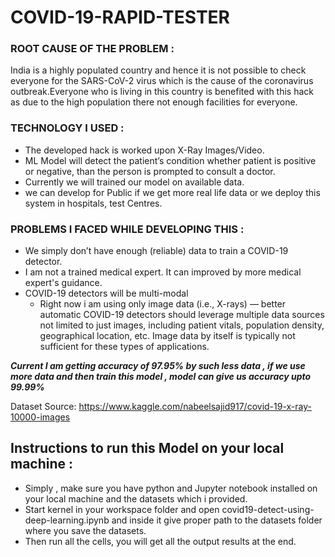 # COVID-19-RAPID-TESTER


### ROOT CAUSE OF THE PROBLEM :

India is a highly populated country and hence it is not possible to check everyone for the SARS-CoV-2 virus which is the cause of the coronavirus outbreak.Everyone who is living in this country is benefited with this hack as due to the high population there not enough facilities for everyone.


### TECHNOLOGY I USED :

* The developed hack is worked upon X-Ray Images/Video. 
* ML Model will detect the patient’s condition whether patient is positive or negative, than the person is prompted to consult a doctor. 
* Currently we will trained our model on available data. 
* we can develop for Public if we get more real life data or we deploy this system in hospitals, test Centres.

### PROBLEMS I FACED WHILE DEVELOPING THIS : 

* We simply don’t have enough (reliable) data to train a COVID-19 detector.
* I am not a trained medical expert. It can improved by more medical expert's guidance.
* COVID-19 detectors will be multi-modal 
  - Right now i am using only image data (i.e., X-rays) — better automatic    COVID-19 detectors should leverage multiple data sources  not limited to just images, including patient vitals, population density, geographical location, etc. Image data by itself is typically not sufficient for these types of applications.



***Current I am getting accuracy of 97.95% by such less data , if we use more data and then train this model , model can give us accuracy upto 99.99%***



Dataset Source: https://www.kaggle.com/nabeelsajid917/covid-19-x-ray-10000-images 


## Instructions to run this Model on your local machine : 
* Simply , make sure you have python and Jupyter notebook installed on your local machine and the datasets which i provided. 
* Start kernel in your workspace folder and open covid19-detect-using-deep-learning.ipynb 
and inside it give proper path to the datasets folder where you save the datasets. 
* Then run all the cells, you will get all the output results at the end.
